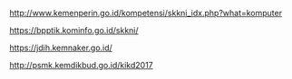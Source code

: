 http://www.kemenperin.go.id/kompetensi/skkni_idx.php?what=komputer

https://bpptik.kominfo.go.id/skkni/

https://jdih.kemnaker.go.id/

http://psmk.kemdikbud.go.id/kikd2017

